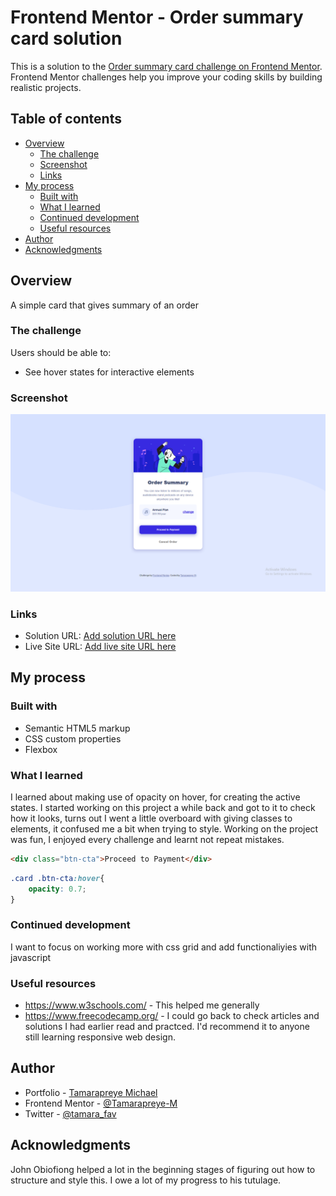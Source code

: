 # Frontend Mentor - Order summary card solution

This is a solution to the [Order summary card challenge on Frontend Mentor](https://www.frontendmentor.io/challenges/order-summary-component-QlPmajDUj). Frontend Mentor challenges help you improve your coding skills by building realistic projects. 

## Table of contents

- [Overview](#overview)
  - [The challenge](#the-challenge)
  - [Screenshot](#screenshot)
  - [Links](#links)
- [My process](#my-process)
  - [Built with](#built-with)
  - [What I learned](#what-i-learned)
  - [Continued development](#continued-development)
  - [Useful resources](#useful-resources)
- [Author](#author)
- [Acknowledgments](#acknowledgments)


## Overview
A simple card that gives summary of an order
### The challenge

Users should be able to:

- See hover states for interactive elements

### Screenshot

![](./images/Screenshot%20(16).png)
 
### Links

- Solution URL: [Add solution URL here](https://www.frontendmentor.io/solutions/responsive-order-summary-card-made-by-css-flexbox-r12zEpSBc)
- Live Site URL: [Add live site URL here](https://order-summary-project-fem.netlify.app/)

## My process

### Built with

- Semantic HTML5 markup
- CSS custom properties
- Flexbox


### What I learned
I learned about making use of opacity on hover, for creating the active states. 
I started working on this project a while back and got to it to check how it looks, turns out I went a little overboard with giving classes to elements, it confused me a bit when trying to style.
Working on the project was fun, I enjoyed every challenge and learnt not repeat mistakes.

```html
<div class="btn-cta">Proceed to Payment</div>
```
```css
.card .btn-cta:hover{
    opacity: 0.7;
}
```

### Continued development

I want to focus on working more with css grid and add functionaliyies with javascript

### Useful resources

- https://www.w3schools.com/ - This helped me generally
- https://www.freecodecamp.org/ - I could go back to check articles and solutions I had earlier read and practced. I'd recommend it to anyone still learning responsive web design.


## Author

- Portfolio - [Tamarapreye Michael](https://www.your-site.com)
- Frontend Mentor - [@Tamarapreye-M](https://www.frontendmentor.io/profile/tamarapreye-m)
- Twitter - [@tamara_fav](https://www.twitter.com/tamara_fav)


## Acknowledgments
John Obiofiong helped a lot in the beginning stages of figuring out how to structure and style this. I owe a lot of my progress to his tutulage. 
